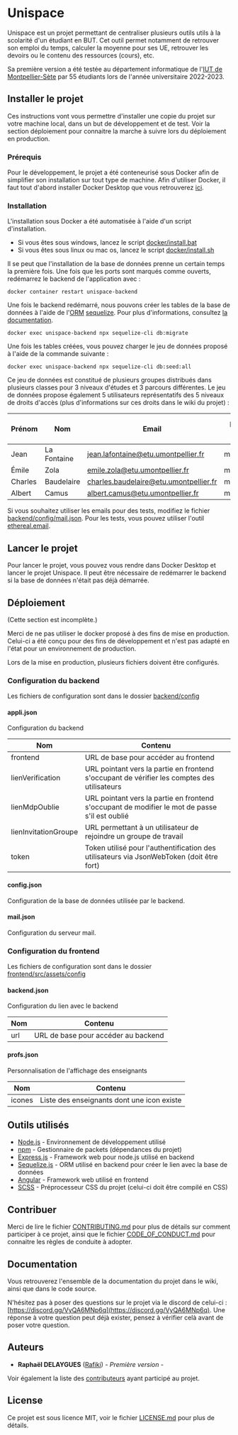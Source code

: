 # Unispace
Unispace est un projet permettant de centraliser plusieurs outils utils à la scolarité d'un étudiant en BUT. Cet outil
permet notamment de retrouver son emploi du temps, calculer la moyenne pour ses UE, retrouver les devoirs ou le contenu
des ressources (cours), etc.

Sa première version a été testée au département informatique de l'[IUT de Montpellier-Sète](https://iut-montpellier-sete.edu.umontpellier.fr/) 
par 55 étudiants lors de l'année universitaire 2022-2023.

## Installer le projet
Ces instructions vont vous permettre d'installer une copie du projet sur votre machine local, dans un but de
développement et de test. Voir la section déploiement pour connaitre la marche à suivre lors du déploiement en production.

### Prérequis
Pour le développement, le projet a été conteneurisé sous Docker afin de simplifier son installation sur tout type de machine.
Afin d'utiliser Docker, il faut tout d'abord installer Docker Desktop que vous retrouverez
[ici](https://www.docker.com/products/docker-desktop/).

### Installation
L'installation sous Docker a été automatisée à l'aide d'un script d'installation.
- Si vous êtes sous windows, lancez le script [docker/install.bat](docker/install.bat)
- Si vous êtes sous linux ou mac os, lancez le script [docker/install.sh](docker/install.sh)

Il se peut que l'installation de la base de données prenne un certain temps la première fois. Une fois que les ports 
sont marqués comme ouverts, redémarrez le backend de l'application avec :
```shell
docker container restart unispace-backend
```

Une fois le backend redémarré, nous pouvons créer les tables de la base de données à l'aide de l'[ORM](https://fr.wikipedia.org/wiki/Mapping_objet-relationnel) 
[sequelize](https://sequelize.org/docs/v6/). Pour plus d'informations, consultez [la documentation](https://sequelize.org/docs/v6/other-topics/migrations/#running-migrations).
```shell
docker exec unispace-backend npx sequelize-cli db:migrate
```

Une fois les tables créées, vous pouvez charger le jeu de données proposé à l'aide de la commande suivante :
```shell
docker exec unispace-backend npx sequelize-cli db:seed:all
```

Ce jeu de données est constitué de plusieurs groupes distribués dans plusieurs classes pour 3 niveaux d'études et 3 
parcours différentes. Le jeu de données propose également 5 utilisateurs représentatifs des 5 niveaux de droits d'accès
(plus d'informations sur ces droits dans le wiki du projet) :

| Prénom  | Nom         | Email                                  | Mot de passe | Groupe de classe | Droits                  |
|---------|-------------|----------------------------------------|--------------|------------------|-------------------------|
| Jean    | La Fontaine | jean.lafontaine@etu.umontpellier.fr    | mdp1234!     | Q1A              | utilisateur non vérifié |
| Émile   | Zola        | emile.zola@etu.umontpellier.fr         | mdp1234!     | Q1A              | étudiant                |
| Charles | Baudelaire  | charles.baudelaire@etu.umontpellier.fr | mdp1234!     | Q1A              | publicateur             |
| Albert  | Camus       | albert.camus@etu.umontpellier.fr       | mdp1234!     | Q1A              | administrateur          |

Si vous souhaitez utiliser les emails pour des tests, modifiez le fichier [backend/config/mail.json](backend/config/mail.json).
Pour les tests, vous pouvez utiliser l'outil [ethereal.email](https://ethereal.email/).

## Lancer le projet
Pour lancer le projet, vous pouvez vous rendre dans Docker Desktop et lancer le projet Unispace. Il peut être nécessaire 
de redémarrer le backend si la base de données n'était pas déjà démarrée.

## Déploiement
(Cette section est incomplète.)

Merci de ne pas utiliser le docker proposé à des fins de mise en production. Celui-ci a été conçu pour des fins de 
développement et n'est pas adapté en l'état pour un environnement de production.

Lors de la mise en production, plusieurs fichiers doivent être configurés.
### Configuration du backend
Les fichiers de configuration sont dans le dossier [backend/config](backend/config)
#### appli.json
Configuration du backend

| Nom                  | Contenu                                                                                        |
|----------------------|------------------------------------------------------------------------------------------------|
| frontend             | URL de base pour accéder au frontend                                                           |
| lienVerification     | URL pointant vers la partie en frontend s'occupant de vérifier les comptes des utilisateurs    |
| lienMdpOublie        | URL pointant vers la partie en frontend s'occupant de modifier le mot de passe s'il est oublié |
| lienInvitationGroupe | URL permettant à un utilisateur de rejoindre un groupe de travail                              |
| token                | Token utilisé pour l'authentification des utilisateurs via JsonWebToken (doit être fort)       |

#### config.json
Configuration de la base de données utilisée par le backend.

#### mail.json
Configuration du serveur mail.

### Configuration du frontend
Les fichiers de configuration sont dans le dossier [frontend/src/assets/config](frontend/src/assets/config)
#### backend.json
Configuration du lien avec le backend

| Nom                  | Contenu                                                                                        |
|----------------------|------------------------------------------------------------------------------------------------|
| url                  | URL de base pour accéder au backend                                                            |

#### profs.json
Personnalisation de l'affichage des enseignants

| Nom    | Contenu                                     |
|--------|---------------------------------------------|
| icones | Liste des enseignants dont une icon existe |

## Outils utilisés
* [Node.js](https://nodejs.org/fr) - Environnement de développement utilisé
* [npm](https://www.npmjs.com/) - Gestionnaire de packets (dépendances du projet)
* [Express.js](https://expressjs.com/) - Framework web pour node.js utilisé en backend
* [Sequelize.js](https://sequelize.org/docs/v6/) - ORM utilisé en backend pour créer le lien avec la base de données
* [Angular](https://angular.io/) - Framework web utilisé en frontend
* [SCSS](https://sass-lang.com/documentation/syntax/) - Préprocesseur CSS du projet (celui-ci doit être compilé en CSS)

## Contribuer
Merci de lire le fichier [CONTRIBUTING.md](CONTRIBUTING.md) pour plus de détails 
sur comment participer à ce projet, ainsi que le fichier [CODE_OF_CONDUCT.md](CODE_OF_CONDUCT.md) 
pour connaitre les règles de conduite à adopter.

## Documentation
Vous retrouverez l'ensemble de la documentation du projet dans le wiki, ainsi que dans le code source.

N'hésitez pas à poser des questions sur le projet via le discord de celui-ci : [https://discord.gg/VyQA6MNp6q](https://discord.gg/VyQA6MNp6q). 
Une réponse à votre question peut déjà exister, pensez à vérifier celà avant de poser votre question.

## Auteurs

* **Raphaël DELAYGUES** ([Rafiki](https://github.com/Rafiki13)) - *Première version* - 

Voir également la liste des [contributeurs](https://github.com/Schrodin-dev/Unispace/contributors) ayant participé au projet.

## License
Ce projet est sous licence MIT, voir le fichier [LICENSE.md](LICENSE.md) pour plus de détails.